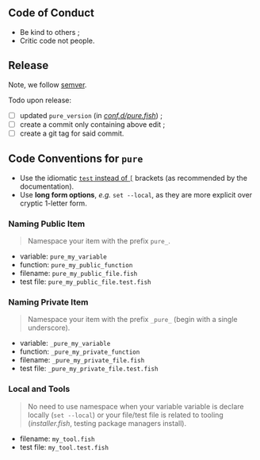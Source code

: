 ## Code of Conduct

* Be kind to others ;
* Critic code not people.

## Release

Note, we follow [semver](https://semver.org/).

Todo upon release:
* [ ] updated `pure_version` (in [_conf.d/pure.fish_](conf.d/pure.fish)) ;
* [ ] create a commit only containing above edit ;
* [ ] create a git tag for said commit.

## Code Conventions for `pure`

* Use the idiomatic [`test` instead of `[`](httpsc://fishshell.com/docs/current/commands.html#test) brackets (as recommended by the documentation).
* Use **long form options**, _e.g._ `set --local`, as they are more explicit over cryptic 1-letter form.

### Naming Public Item

> Namespace your item with the prefix `pure_`.

* variable: `pure_my_variable`
* function: `pure_my_public_function`
* filename: `pure_my_public_file.fish`
* test file: `pure_my_public_file.test.fish`

### Naming Private Item

> Namespace your item with the prefix `_pure_` (begin with a single underscore).

* variable: `_pure_my_variable`
* function: `_pure_my_private_function`
* filename: `_pure_my_private_file.fish`
* test file: `_pure_my_private_file.test.fish`

### Local and Tools

> No need to use namespace when your variable variable is declare locally (`set --local`) or your file/test file is related to tooling (_installer.fish_, testing package managers install).

* filename: `my_tool.fish`
* test file: `my_tool.test.fish`